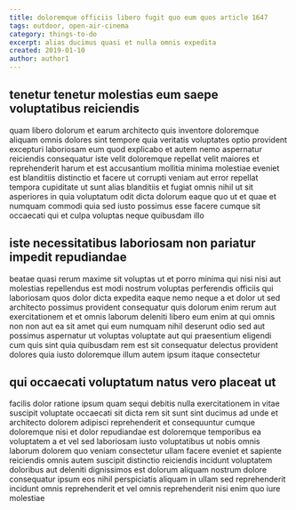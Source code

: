 ```yaml
---
title: doloremque officiis libero fugit quo eum quos article 1647
tags: outdoor, open-air-cinema
category: things-to-do
excerpt: alias ducimus quasi et nulla omnis expedita
created: 2019-01-10
author: author1
---
```


## tenetur tenetur molestias eum saepe voluptatibus reiciendis

quam libero dolorum et earum architecto quis inventore doloremque aliquam omnis dolores sint tempore quia veritatis voluptates optio provident excepturi laboriosam eum quod explicabo et autem nemo aspernatur reiciendis consequatur iste velit doloremque repellat velit maiores et reprehenderit harum et est accusantium mollitia minima molestiae eveniet est blanditiis distinctio et facere ut corrupti veniam aut error repellat tempora cupiditate ut sunt alias blanditiis et fugiat omnis nihil ut sit asperiores in quia voluptatum odit dicta dolorum eaque quo ut et quae et numquam commodi quia sed iusto possimus esse facere cumque sit occaecati qui et culpa voluptas neque quibusdam illo

## iste necessitatibus laboriosam non pariatur impedit repudiandae

beatae quasi rerum maxime sit voluptas ut et porro minima qui nisi nisi aut molestias repellendus est modi nostrum voluptas perferendis officiis qui laboriosam quos dolor dicta expedita eaque nemo neque a et dolor ut sed architecto possimus provident consequatur quis dolorum enim rerum aut exercitationem et et omnis laborum deleniti libero eum enim at qui omnis non non aut ea sit amet qui eum numquam nihil deserunt odio sed aut possimus aspernatur ut voluptas voluptate aut qui praesentium eligendi cum quis sint quia quibusdam rem est sit consequatur delectus provident dolores quia iusto doloremque illum autem ipsum itaque consectetur

## qui occaecati voluptatum natus vero placeat ut

facilis dolor ratione ipsum quam sequi debitis nulla exercitationem in vitae suscipit voluptate occaecati sit dicta rem sit sunt sint ducimus ad unde et architecto dolorem adipisci reprehenderit et consequuntur cumque doloremque nisi et dolor repudiandae est doloremque temporibus ea voluptatem a et vel sed laboriosam iusto voluptatibus ut nobis omnis laborum dolorem quo veniam consectetur ullam facere eveniet et sapiente reiciendis omnis autem suscipit distinctio reiciendis incidunt voluptatem doloribus aut deleniti dignissimos est dolorum aliquam nostrum dolore consequatur ipsum eos nihil perspiciatis aliquam in ullam sed reprehenderit incidunt omnis reprehenderit et vel omnis reprehenderit nisi enim quo iure molestiae
